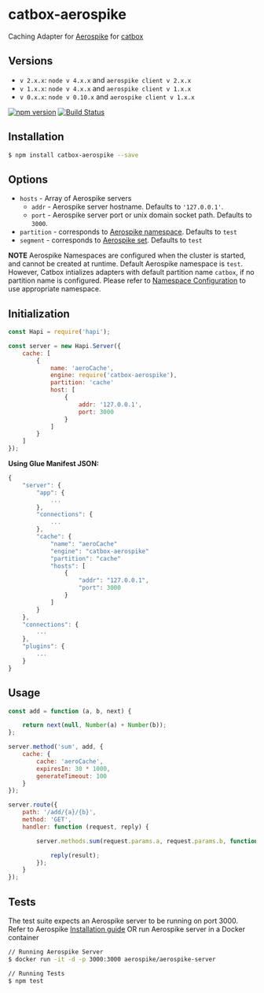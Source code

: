 # catbox-aerospike
Caching Adapter for [Aerospike](http://www.aerospike.com) for [catbox](https://github.com/hapijs/catbox)

## Versions
* `v 2.x.x`: `node v 4.x.x` and `aerospike client v 2.x.x`
* `v 1.x.x`: `node v 4.x.x` and `aerospike client v 1.x.x`
* `v 0.x.x`: `node v 0.10.x` and `aerospike client v 1.x.x`

[![npm version](https://badge.fury.io/js/catbox-aerospike.png)](http://npmjs.org/package/catbox-aerospike)
[![Build Status](https://travis-ci.org/ooogway/catbox-aerospike.svg?branch=master)](https://travis-ci.org/ooogway/catbox-aerospike)

## Installation
```sh
$ npm install catbox-aerospike --save
```

## Options

- `hosts` - Array of Aerospike servers
   - `addr` - Aerospike server hostname. Defaults to `'127.0.0.1'`.
   - `port` - Aerospike server port or unix domain socket path. Defaults to `3000`.
- `partition` - corresponds to [Aerospike namespace](http://www.aerospike.com/docs/architecture/data-model.html#namespaces). Defaults to `test`
- `segment` - corresponds to [Aerospike set](http://www.aerospike.com/docs/architecture/data-model.html#sets). Defaults to `test`

**NOTE** Aerospike Namespaces are configured when the cluster is started, and cannot be created at runtime. Default Aerospike namespace is `test`. However, Catbox intializes adapters with default partition name `catbox`, if no partition name is configured. Please refer to [Namespace Configuration](http://www.aerospike.com/docs/operations/configure/namespace/) to use appropriate namespace.

## Initialization

```javascript
const Hapi = require('hapi');

const server = new Hapi.Server({
    cache: [
        {
            name: 'aeroCache',
            engine: require('catbox-aerospike'),
            partition: 'cache'
            host: [
                {
                    addr: '127.0.0.1',
                    port: 3000
                }
            ]
        }
    ]
});
```
**Using Glue Manifest JSON:**
```javascript
{
    "server": {
        "app": {
            ...
        },
        "connections": {
            ...
        },
        "cache": {
            "name": "aeroCache"
            "engine": "catbox-aerospike"
            "partition": "cache"
            "hosts": [
                {
                    "addr": "127.0.0.1",
                    "port": 3000
                }
            ]
        }
    },
    "connections": {
        ...
    },
    "plugins": {
        ...
    }
}
```

## Usage

```javascript
const add = function (a, b, next) {

    return next(null, Number(a) + Number(b));
};

server.method('sum', add, {
    cache: {
        cache: 'aeroCache',
        expiresIn: 30 * 1000,
        generateTimeout: 100
    }
});

server.route({
    path: '/add/{a}/{b}',
    method: 'GET',
    handler: function (request, reply) {

        server.methods.sum(request.params.a, request.params.b, function (err, result) {

            reply(result);
        });
    }
});
```

## Tests

The test suite expects an Aerospike server to be running on port 3000. Refer to Aerospike [Installation guide](http://www.aerospike.com/docs/operations/install/) OR run Aerospike server in a Docker container

```sh
// Running Aerospike Server
$ docker run -it -d -p 3000:3000 aerospike/aerospike-server

// Running Tests
$ npm test
```
